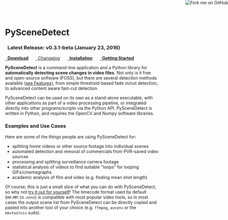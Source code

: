 
<h1>PySceneDetect &nbsp;<span class="fa fa-film"></span></h1>

<div class="important">
<h3><span class="fa fa-info-circle"></span>&nbsp; Latest Release: <b>v0.3.1-beta</b> (January 23, 2016)</h3>
<a href="download/" class="btn btn-success" role="button"><span class="fa fa-download"></span>&nbsp; <b>Download</b></a> &nbsp;&nbsp;&nbsp;&nbsp; <a href="changelog/" class="btn btn-info" role="button"><span class="fa fa-reorder"></span>&nbsp; </b>Changelog</b></a> &nbsp;&nbsp;&nbsp;&nbsp; <a href="download/#installation" class="btn btn-warning" role="button"><span class="fa fa-gear"></span>&nbsp; <b>Installation</b></a> &nbsp;&nbsp;&nbsp;&nbsp; <a href="examples/usage/" class="btn btn-danger" role="button"><span class="fa fa-book"></span>&nbsp; <b>Getting Started</b></a>
</div>


**PySceneDetect** is a command-line application and a Python library for **automatically detecting scene changes in video files**.  Not only is it free and open-source software (FOSS), but there are several detection methods available ([see Features](features.md)), from simple threshold-based fade in/out detection, to advanced content aware fast-cut detection.

PySceneDetect can be used on its own as a stand-alone executable, with other applications as part of a video processing pipeline, or integrated directly into other programs/scripts via the Python API.  PySceneDetect is written in Python, and requires the OpenCV and Numpy software libraries.


<h3>Examples and Use Cases</h3>

Here are some of the things people are using PySceneDetect for:

 - splitting home videos or other source footage into individual scenes
 - automated detection and removal of commercials from PVR-saved video sources
 - processing and splitting surveillance camera footage
 - statistical analysis of videos to find suitable "loops" for looping GIFs/cinemagraphs
 - academic analysis of film and video (e.g. finding mean shot length)

Of course, this is just a small slice of what you can do with PySceneDetect, so why not <a href="download/" alt="Download PySceneDetect">try it out for yourself</a>!  The timecode format used by default (`HH:MM:SS.nnnn`) is compatible with most popular video tools, so in most cases the output scene list from PySceneDetect can be directly copied and pasted into another tool of your choice (e.g. `ffmpeg`, `avconv` or the `mkvtoolnix` suite).


<a href="https://github.com/Breakthrough/PySceneDetect"><img style="position: absolute; top: 0; right: 0; border: 0;" src="https://camo.githubusercontent.com/38ef81f8aca64bb9a64448d0d70f1308ef5341ab/68747470733a2f2f73332e616d617a6f6e6177732e636f6d2f6769746875622f726962626f6e732f666f726b6d655f72696768745f6461726b626c75655f3132313632312e706e67" alt="Fork me on GitHub" data-canonical-src="https://s3.amazonaws.com/github/ribbons/forkme_right_darkblue_121621.png"></a>

